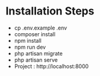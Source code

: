 # Installation Steps
- cp .env.example .env 
- composer install
- npm install
- npm run dev
- php artisan migrate
- php artisan serve
- Project : http://localhost:8000
